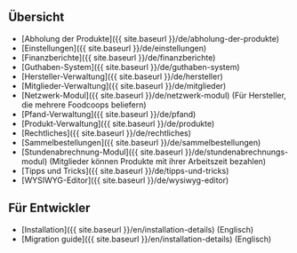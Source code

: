 ## Übersicht

* [Abholung der Produkte]({{ site.baseurl }}/de/abholung-der-produkte)
* [Einstellungen]({{ site.baseurl }}/de/einstellungen)
* [Finanzberichte]({{ site.baseurl }}/de/finanzberichte)
* [Guthaben-System]({{ site.baseurl }}/de/guthaben-system)
* [Hersteller-Verwaltung]({{ site.baseurl }}/de/hersteller)
* [Mitglieder-Verwaltung]({{ site.baseurl }}/de/mitglieder)
* [Netzwerk-Modul]({{ site.baseurl }}/de/netzwerk-modul) (Für Hersteller, die mehrere Foodcoops beliefern)
* [Pfand-Verwaltung]({{ site.baseurl }}/de/pfand)
* [Produkt-Verwaltung]({{ site.baseurl }}/de/produkte)
* [Rechtliches]({{ site.baseurl }}/de/rechtliches)
* [Sammelbestellungen]({{ site.baseurl }}/de/sammelbestellungen)
* [Stundenabrechnung-Modul]({{ site.baseurl }}/de/stundenabrechnungs-modul) (Mitglieder können Produkte mit ihrer Arbeitszeit bezahlen)
* [Tipps und Tricks]({{ site.baseurl }}/de/tipps-und-tricks)
* [WYSIWYG-Editor]({{ site.baseurl }}/de/wysiwyg-editor)

## Für Entwickler
* [Installation]({{ site.baseurl }}/en/installation-details) (Englisch)
* [Migration guide]({{ site.baseurl }}/en/installation-details) (Englisch)
